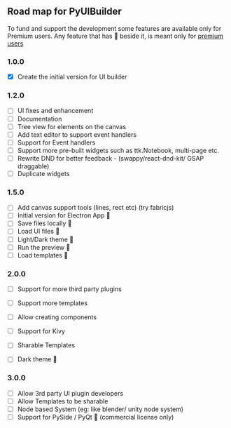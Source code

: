 ## Road map for PyUIBuilder

To fund and support the development some features are available only for Premium users.
Any feature that has 👑 beside it, is meant only for [premium users](./README.md#license---fund-the-development)

### 1.0.0
- [x] Create the initial version for UI builder

### 1.2.0
- [ ] UI fixes and enhancement 
- [ ] Documentation
- [ ] Tree view for elements on the canvas
- [ ] Add text editor to support event handlers
- [ ] Support for Event handlers
- [ ] Support more pre-built widgets such as ttk.Notebook, multi-page etc.
- [ ] Rewrite DND for better feedback - (swappy/react-dnd-kit/ GSAP draggable)
- [ ] Duplicate widgets

### 1.5.0
- [ ] Add canvas support tools (lines, rect etc) (try fabricjs)
- [ ] Initial version for Electron App 👑
- [ ] Save files locally 👑
- [ ] Load UI files 👑
- [ ] Light/Dark theme 👑
- [ ] Run the preview 👑
- [ ] Load templates 👑

### 2.0.0
- [ ] Support for more third party plugins
- [ ] Support more templates
- [ ] Allow creating components
- [ ] Support for Kivy
- [ ] Sharable Templates
- [ ] Dark theme 👑


### 3.0.0
- [ ] Allow 3rd party UI plugin developers
- [ ] Allow Templates to be sharable
- [ ] Node based System  (eg: like blender/ unity node system)
- [ ] Support for PySide / PyQt 👑 (commercial license only)